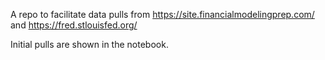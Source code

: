 A repo to facilitate data pulls from https://site.financialmodelingprep.com/ and https://fred.stlouisfed.org/

Initial pulls are shown in the notebook.
